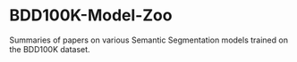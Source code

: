 # BDD100K-Model-Zoo
Summaries of papers on various Semantic Segmentation models trained on the BDD100K dataset.
